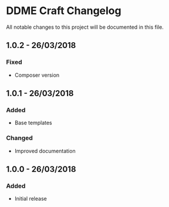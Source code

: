 # DDME Craft Changelog
All notable changes to this project will be documented in this file.

## 1.0.2 - 26/03/2018

### Fixed
- Composer version

## 1.0.1 - 26/03/2018

### Added
- Base templates

### Changed
- Improved documentation

## 1.0.0 - 26/03/2018

### Added
- Initial release
